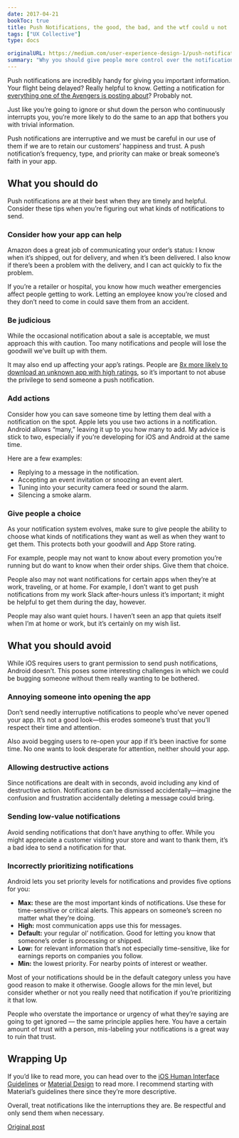 ```yaml
---
date: 2017-04-21
bookToc: true
title: Push Notifications, the good, the bad, and the wtf could u not
tags: ["UX Collective"]
type: docs

originalURL: https://medium.com/user-experience-design-1/push-notifications-the-good-the-bad-and-the-wtf-could-u-not-b73d6b2c4f90
summary: "Why you should give people more control over the notifications they receive from you."
---
```


Push notifications are incredibly handy for giving you important information. Your flight being delayed? Really helpful to know. Getting a notification for [everything one of the Avengers is posting about](http://www.vulture.com/2017/04/jeremy-renners-app-is-bad-but-the-notifications-are-good.html)? Probably not.

Just like you’re going to ignore or shut down the person who continuously interrupts you, you’re more likely to do the same to an app that bothers you with trivial information.

Push notifications are interruptive and we must be careful in our use of them if we are to retain our customers’ happiness and trust. A push notification’s frequency, type, and priority can make or break someone’s faith in your app.

## What you should do

Push notifications are at their best when they are timely and helpful. Consider these tips when you’re figuring out what kinds of notifications to send.

### Consider how your app can help

Amazon does a great job of communicating your order’s status: I know when it’s shipped, out for delivery, and when it’s been delivered. I also know if there’s been a problem with the delivery, and I can act quickly to fix the problem.

If you’re a retailer or hospital, you know how much weather emergencies affect people getting to work. Letting an employee know you’re closed and they don’t need to come in could save them from an accident.

### Be judicious

While the occasional notification about a sale is acceptable, we must approach this with caution. Too many notifications and people will lose the goodwill we’ve built up with them.

It may also end up affecting your app’s ratings. People are [8x more likely to download an unknown app with high ratings](https://www.apptentive.com/blog/2016/07/06/app-store-ratings-matter-brand-reputation/), so it’s important to not abuse the privilege to send someone a push notification.

### Add actions

Consider how you can save someone time by letting them deal with a notification on the spot. Apple lets you use two actions in a notification. Android allows “many,” leaving it up to you how many to add. My advice is stick to two, especially if you’re developing for iOS and Android at the same time.

Here are a few examples:

- Replying to a message in the notification.
- Accepting an event invitation or snoozing an event alert.
- Tuning into your security camera feed or sound the alarm.
- Silencing a smoke alarm.

### Give people a choice

As your notification system evolves, make sure to give people the ability to choose what kinds of notifications they want as well as when they want to get them. This protects both your goodwill and App Store rating.

For example, people may not want to know about every promotion you’re running but do want to know when their order ships. Give them that choice.

People also may not want notifications for certain apps when they’re at work, traveling, or at home. For example, I don’t want to get push notifications from my work Slack after-hours unless it’s important; it might be helpful to get them during the day, however.

People may also want quiet hours. I haven’t seen an app that quiets itself when I’m at home or work, but it’s certainly on my wish list.

## What you should avoid

While iOS requires users to grant permission to send push notifications, Android doesn’t. This poses some interesting challenges in which we could be bugging someone without them really wanting to be bothered.

### Annoying someone into opening the app

Don’t send needly interruptive notifications to people who’ve never opened your app. It’s not a good look—this erodes someone’s trust that you’ll respect their time and attention.

Also avoid begging users to re-open your app if it’s been inactive for some time. No one wants to look desperate for attention, neither should your app.

### Allowing destructive actions

Since notifications are dealt with in seconds, avoid including any kind of destructive action. Notifications can be dismissed accidentally—imagine the confusion and frustration accidentally deleting a message could bring.

### Sending low-value notifications

Avoid sending notifications that don’t have anything to offer. While you might appreciate a customer visiting your store and want to thank them, it’s a bad idea to send a notification for that.

### Incorrectly prioritizing notifications

Android lets you set priority levels for notifications and provides five options for you:

- **Max:** these are the most important kinds of notifications. Use these for time-sensitive or critical alerts. This appears on someone’s screen no matter what they’re doing.
- **High:** most communication apps use this for messages.
- **Default:** your regular ol’ notification. Good for letting you know that someone’s order is processing or shipped.
- **Low:** for relevant information that’s not especially time-sensitive, like for earnings reports on companies you follow.
- **Min:** the lowest priority. For nearby points of interest or weather.

Most of your notifications should be in the default category unless you have good reason to make it otherwise. Google allows for the min level, but consider whether or not you really need that notification if you’re prioritizing it that low.

People who overstate the importance or urgency of what they’re saying are going to get ignored — the same principle applies here. You have a certain amount of trust with a person, mis-labeling your notifications is a great way to ruin that trust.

## **Wrapping Up**

If you’d like to read more, you can head over to the [iOS Human Interface Guidelines](https://developer.apple.com/ios/human-interface-guidelines/features/notifications/) or [Material Design](https://material.io/guidelines/patterns/notifications.html#notifications-templates) to read more. I recommend starting with Material’s guidelines there since they’re more descriptive.

Overall, treat notifications like the interruptions they are. Be respectful and only send them when necessary.


[Original post](https://medium.com/user-experience-design-1/push-notifications-the-good-the-bad-and-the-wtf-could-u-not-b73d6b2c4f90)
